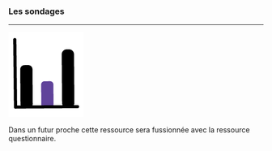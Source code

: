 ### Les sondages
---

![](images/ressources/Pack1_color1_claroline_survey.png)


Dans un futur proche cette ressource sera fussionnée avec la ressource questionnaire.

